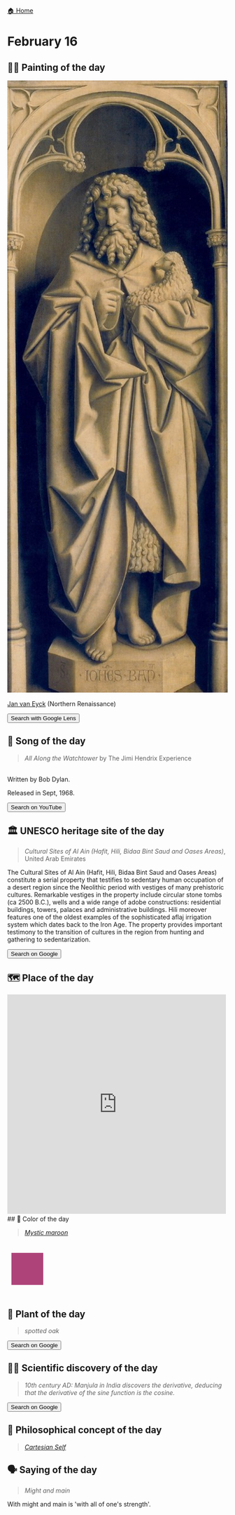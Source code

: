 
[🏠 Home](../../index.md)

# February 16

## 🧑‍🎨 Painting of the day

<img width="600" src="../img/Jan_van_Eyck_4.jpg">

[Jan van Eyck](http://en.wikipedia.org/wiki/Jan_van_Eyck) (Northern Renaissance)

<button class="btn btn-success"
onclick=" window.open('https://lens.google.com/uploadbyurl?url=https://iretes.github.io/one-a-day/data/img/Jan_van_Eyck_4.jpg','_blank')">
Search with Google Lens
</button>

## 🎼 Song of the day

> *All Along the Watchtower*
by The Jimi Hendrix Experience

<br />Written by Bob Dylan.

Released in Sept, 1968.

<button class="btn btn-success"
onclick=" window.open('http://www.youtube.com/search?q=All Along the Watchtower by The Jimi Hendrix Experience','_blank')">
Search on YouTube
</button>

## 🏛️ UNESCO heritage site of the day

> *Cultural Sites of Al Ain (Hafit, Hili, Bidaa Bint Saud and Oases Areas)*, United Arab Emirates

<p>The Cultural Sites of Al Ain (Hafit, Hili, Bidaa Bint Saud and Oases Areas) constitute a serial property that testifies to sedentary human occupation of a desert region since the Neolithic period with vestiges of many prehistoric cultures. Remarkable vestiges in the property include circular stone tombs (ca 2500 B.C.), wells and a wide range of adobe constructions: residential buildings, towers, palaces and administrative buildings. Hili moreover features one of the oldest examples of the sophisticated aflaj irrigation system which dates back to the Iron Age. The property provides important testimony to the transition of cultures in the region from hunting and gathering to sedentarization.</p>

<button class="btn btn-success"
onclick=" window.open('http://www.google.com/search?q=Cultural Sites of Al Ain (Hafit, Hili, Bidaa Bint Saud and Oases Areas)','_blank')">
Search on Google
</button>

## 🗺️ Place of the day

<iframe
src="https://www.mapcrunch.com"
name="mapcrunch"
width="500"
height="500"
allowTransparency="true"
scrolling="no"
frameborder="0"
>
</iframe>
## 🎨 Color of the day

> *[Mystic maroon](https://en.wikipedia.org/wiki/List_of_Crayola_crayon_colors#Silver_Swirls)*

<div style="color:#AD4379; font-size: 100px;">&#9632;</div>

## 🌿 Plant of the day

> *spotted oak*

<button class="btn btn-success"
onclick=" window.open('http://www.google.com/search?q=spotted oak','_blank')">
Search on Google
</button>

## 🧑‍🔬 Scientific discovery of the day

> *10th century AD: Manjula in India discovers the derivative, deducing that the derivative of the sine function is the cosine.*

<button class="btn btn-success"
onclick=" window.open('http://www.google.com/search?q=10th century AD: Manjula in India discovers the derivative, deducing that the derivative of the sine function is the cosine.','_blank')">
Search on Google
</button>

## 💭 Philosophical concept of the day

> *[Cartesian Self](https://en.wikipedia.org/wiki/Cartesian_Self)*

## 🗣️ Saying of the day

> *Might and main*

With might and main is 'with all of one's strength'. 
